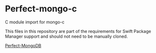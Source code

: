 # Perfect-mongo-c
C module import for mongo-c

This files in this repository are part of the requirements for Swift Package Manager support and should not need to be manually cloned.

[Perfect-MongoDB](https://github.com/PerfectlySoft/Perfect-MongoDB)